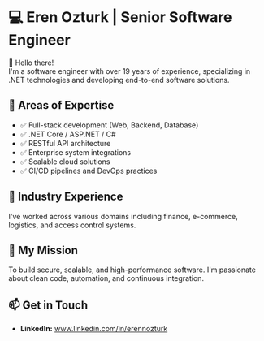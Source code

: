 # 💻 Eren Ozturk | Senior Software Engineer

👋 Hello there!  
I'm a software engineer with over 19 years of experience, specializing in .NET technologies and developing end-to-end software solutions.

## 🔧 Areas of Expertise
- ✅ Full-stack development (Web, Backend, Database)
- ✅ .NET Core / ASP.NET / C#
- ✅ RESTful API architecture
- ✅ Enterprise system integrations
- ✅ Scalable cloud solutions
- ✅ CI/CD pipelines and DevOps practices

## 🏢 Industry Experience
I've worked across various domains including finance, e-commerce, logistics, and access control systems.

## 🚀 My Mission
To build secure, scalable, and high-performance software. I'm passionate about clean code, automation, and continuous integration.

## 📫 Get in Touch
- **LinkedIn:** www.linkedin.com/in/erennozturk 
